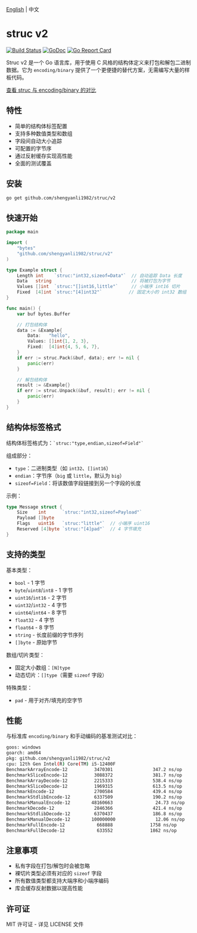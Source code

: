[English](./README.md) | 中文

# struc v2

[![Build Status](https://travis-ci.org/lunixbochs/struc.svg?branch=master)](https://travis-ci.org/lunixbochs/struc)
[![GoDoc](https://godoc.org/github.com/lunixbochs/struc?status.svg)](https://godoc.org/github.com/lunixbochs/struc)
[![Go Report Card](https://goreportcard.com/badge/github.com/lunixbochs/struc)](https://goreportcard.com/report/github.com/lunixbochs/struc)

Struc v2 是一个 Go 语言库，用于使用 C 风格的结构体定义来打包和解包二进制数据。它为 `encoding/binary` 提供了一个更便捷的替代方案，无需编写大量的样板代码。

[查看 struc 与 encoding/binary 的对比](https://bochs.info/p/cxvm9)

## 特性

-   简单的结构体标签配置
-   支持多种数值类型和数组
-   字段间自动大小追踪
-   可配置的字节序
-   通过反射缓存实现高性能
-   全面的测试覆盖

## 安装

```bash
go get github.com/shengyanli1982/struc/v2
```

## 快速开始

```go
package main

import (
    "bytes"
    "github.com/shengyanli1982/struc/v2"
)

type Example struct {
    Length int    `struc:"int32,sizeof=Data"`  // 自动追踪 Data 长度
    Data   string                              // 将被打包为字节
    Values []int  `struc:"[]int16,little"`     // 小端序 int16 切片
    Fixed  [4]int `struc:"[4]int32"`          // 固定大小的 int32 数组
}

func main() {
    var buf bytes.Buffer

    // 打包结构体
    data := &Example{
        Data:   "hello",
        Values: []int{1, 2, 3},
        Fixed:  [4]int{4, 5, 6, 7},
    }
    if err := struc.Pack(&buf, data); err != nil {
        panic(err)
    }

    // 解包结构体
    result := &Example{}
    if err := struc.Unpack(&buf, result); err != nil {
        panic(err)
    }
}
```

## 结构体标签格式

结构体标签格式为：`` `struc:"type,endian,sizeof=Field"` ``

组成部分：

-   `type`：二进制类型（如 `int32`、`[]int16`）
-   `endian`：字节序（`big` 或 `little`，默认为 `big`）
-   `sizeof=Field`：将该数值字段链接到另一个字段的长度

示例：

```go
type Message struct {
    Size    int      `struc:"int32,sizeof=Payload"`
    Payload []byte
    Flags   uint16   `struc:"little"`  // 小端序 uint16
    Reserved [4]byte `struc:"[4]pad"`  // 4 字节填充
}
```

## 支持的类型

基本类型：

-   `bool` - 1 字节
-   `byte`/`uint8`/`int8` - 1 字节
-   `uint16`/`int16` - 2 字节
-   `uint32`/`int32` - 4 字节
-   `uint64`/`int64` - 8 字节
-   `float32` - 4 字节
-   `float64` - 8 字节
-   `string` - 长度前缀的字节序列
-   `[]byte` - 原始字节

数组/切片类型：

-   固定大小数组：`[N]type`
-   动态切片：`[]type`（需要 `sizeof` 字段）

特殊类型：

-   `pad` - 用于对齐/填充的空字节

## 性能

与标准库 `encoding/binary` 和手动编码的基准测试对比：

```bash
goos: windows
goarch: amd64
pkg: github.com/shengyanli1982/struc/v2
cpu: 12th Gen Intel(R) Core(TM) i5-12400F
BenchmarkArrayEncode-12          3470301               347.2 ns/op           113 B/op          3 allocs/op
BenchmarkSliceEncode-12          3088372               381.7 ns/op           114 B/op          4 allocs/op
BenchmarkArrayDecode-12          2215333               538.4 ns/op           184 B/op         18 allocs/op
BenchmarkSliceDecode-12          1969315               613.5 ns/op           224 B/op         20 allocs/op
BenchmarkEncode-12               2700584               439.4 ns/op           152 B/op          4 allocs/op
BenchmarkStdlibEncode-12         6337509               190.2 ns/op           136 B/op          3 allocs/op
BenchmarkManualEncode-12        48160663                24.73 ns/op           64 B/op          1 allocs/op
BenchmarkDecode-12               2846366               421.4 ns/op            96 B/op          5 allocs/op
BenchmarkStdlibDecode-12         6370437               186.8 ns/op            80 B/op          3 allocs/op
BenchmarkManualDecode-12        100000000               12.06 ns/op            8 B/op          1 allocs/op
BenchmarkFullEncode-12            668888              1758 ns/op             472 B/op          8 allocs/op
BenchmarkFullDecode-12            633552              1862 ns/op             312 B/op         26 allocs/
```

## 注意事项

-   私有字段在打包/解包时会被忽略
-   裸切片类型必须有对应的 `sizeof` 字段
-   所有数值类型都支持大端序和小端序编码
-   库会缓存反射数据以提高性能

## 许可证

MIT 许可证 - 详见 LICENSE 文件
